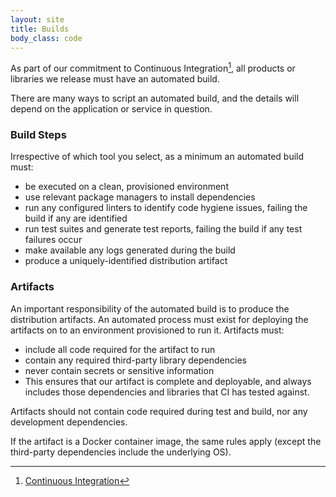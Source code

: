 ```yaml
---
layout: site
title: Builds
body_class: code
---
```


As part of our commitment to Continuous Integration[^1], all products or libraries we release must have an automated build.

There are many ways to script an automated build, and the details will depend on the application or service in question.

### Build Steps

Irrespective of which tool you select, as a minimum an automated build must:

* be executed on a clean, provisioned environment
* use relevant package managers to install dependencies
* run any configured linters to identify code hygiene issues, failing the build if any are identified
* run test suites and generate test reports, failing the build if any test failures occur
* make available any logs generated during the build
* produce a uniquely-identified distribution artifact

### Artifacts

An important responsibility of the automated build is to produce the distribution artifacts. An automated process must exist for deploying the artifacts on to an environment provisioned to run it. Artifacts must:

* include all code required for the artifact to run
* contain any required third-party library dependencies
* never contain secrets or sensitive information
* This ensures that our artifact is complete and deployable, and always includes those dependencies and libraries that CI has tested against.

Artifacts should not contain code required during test and build, nor any development dependencies.

If the artifact is a Docker container image, the same rules apply (except the third-party dependencies include the underlying OS).

[^1]: [Continuous Integration](https://martinfowler.com/articles/continuousIntegration.html)